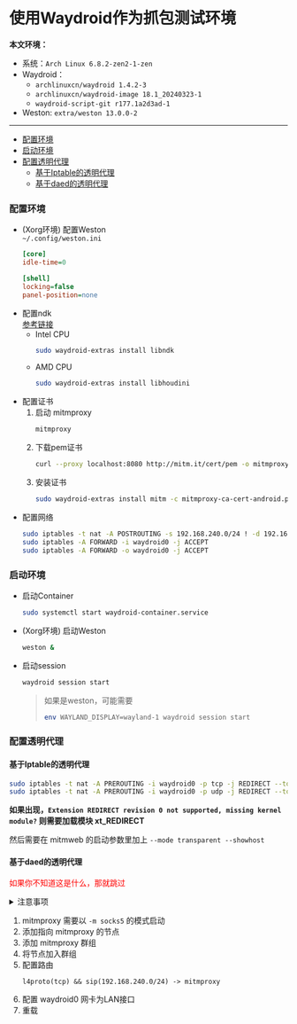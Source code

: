 # 使用Waydroid作为抓包测试环境  <!-- omit in toc -->

**本文环境：**
* 系统：`Arch Linux 6.8.2-zen2-1-zen`
* Waydroid：
  - `archlinuxcn/waydroid 1.4.2-3`
  - `archlinuxcn/waydroid-image 18.1_20240323-1`
  - `waydroid-script-git r177.1a2d3ad-1`
* Weston: `extra/weston 13.0.0-2`
---

- [配置环境](#配置环境)
- [启动环境](#启动环境)
- [配置透明代理](#配置透明代理)
  - [基于Iptable的透明代理](#基于iptable的透明代理)
  - [基于daed的透明代理](#基于daed的透明代理)

### 配置环境
- (Xorg环境) 配置Weston  
  `~/.config/weston.ini`  
  ```ini
  [core]
  idle-time=0
  
  [shell]
  locking=false
  panel-position=none
  ```
- 配置ndk  
  [参考链接](https://github.com/casualsnek/waydroid_script?tab=readme-ov-file#install-libndk-arm-translation)
  - Intel CPU
    ```sh
    sudo waydroid-extras install libndk
    ```
  - AMD CPU
    ```sh
    sudo waydroid-extras install libhoudini
    ```
- 配置证书
  1. 启动 mitmproxy
     ```sh
     mitmproxy
     ```
  2. 下载pem证书
     ```sh
     curl --proxy localhost:8080 http://mitm.it/cert/pem -o mitmproxy-ca-cert.pem
     ```
  3. 安装证书
     ```sh
     sudo waydroid-extras install mitm -c mitmproxy-ca-cert-android.pem
     ```
- 配置网络  
  ```sh
  sudo iptables -t nat -A POSTROUTING -s 192.168.240.0/24 ! -d 192.168.240.0/24 -j MASQUERADE
  sudo iptables -A FORWARD -i waydroid0 -j ACCEPT
  sudo iptables -A FORWARD -o waydroid0 -j ACCEPT
  ```

### 启动环境
- 启动Container  
  ```sh
  sudo systemctl start waydroid-container.service
  ```
- (Xorg环境) 启动Weston  
   ```sh
   weston &
   ```
- 启动session  
  ```sh
  waydroid session start
  ```
  > 如果是weston，可能需要
  > ```sh
  > env WAYLAND_DISPLAY=wayland-1 waydroid session start
  > ```

### 配置透明代理
#### 基于Iptable的透明代理
```sh
sudo iptables -t nat -A PREROUTING -i waydroid0 -p tcp -j REDIRECT --to-ports 8080
sudo iptables -t nat -A PREROUTING -i waydroid0 -p udp -j REDIRECT --to-ports 8080
```
**如果出现，`Extension REDIRECT revision 0 not supported, missing kernel module?` 则需要加载模块 xt_REDIRECT**

然后需要在 mitmweb 的启动参数里加上 `--mode transparent --showhost`

#### 基于daed的透明代理
<font color=red>如果你不知道这是什么，那就跳过</font>

<details>
<summary>注意事项</summary>
如果你的daed配置了https的探测目标，则本机需要安装mitmproxy的证书，否则daed可能认为这个节点不可用，连接就hand住了
</details>

1. mitmproxy 需要以 `-m socks5` 的模式启动
2. 添加指向 mitmproxy 的节点
3. 添加 mitmproxy 群组
4. 将节点加入群组
5. 配置路由
   ```
   l4proto(tcp) && sip(192.168.240.0/24) -> mitmproxy
   ```
6. 配置 waydroid0 网卡为LAN接口
7. 重载
